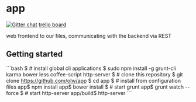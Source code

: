 app
===
[![Gitter chat](https://badges.gitter.im/olw.png)](https://gitter.im/olw) [trello board](https://trello.com/b/QVlNFXdz/project-board)

web frontend to our files, communicating with the backend via REST

Getting started
---------------

´´´bash
$ # install global cli applications
$ sudo npm install -g grunt-cli karma bower less coffee-script http-server
$ # clone this repository
$ git clone https://github.com/olw/app
$ cd app
$ # install from configuration files
app$ npm install
app$ bower install
$ # start grunt
app$ grunt watch --force
$ # start http-server
app/build$ http-server
´´´